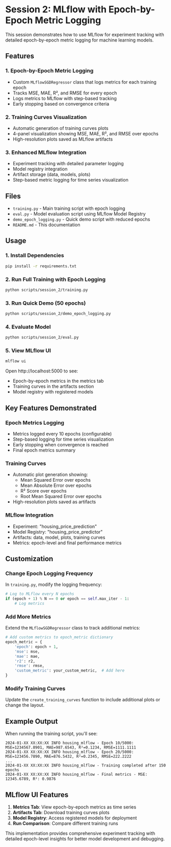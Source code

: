 # Session 2: MLflow with Epoch-by-Epoch Metric Logging

This session demonstrates how to use MLflow for experiment tracking with detailed epoch-by-epoch metric logging for machine learning models.

## Features

### 1. **Epoch-by-Epoch Metric Logging**
- Custom `MLflowSGDRegressor` class that logs metrics for each training epoch
- Tracks MSE, MAE, R², and RMSE for every epoch
- Logs metrics to MLflow with step-based tracking
- Early stopping based on convergence criteria

### 2. **Training Curves Visualization**
- Automatic generation of training curves plots
- 4-panel visualization showing MSE, MAE, R², and RMSE over epochs
- High-resolution plots saved as MLflow artifacts

### 3. **Enhanced MLflow Integration**
- Experiment tracking with detailed parameter logging
- Model registry integration
- Artifact storage (data, models, plots)
- Step-based metric logging for time series visualization

## Files

- `training.py` - Main training script with epoch logging
- `eval.py` - Model evaluation script using MLflow Model Registry
- `demo_epoch_logging.py` - Quick demo script with reduced epochs
- `README.md` - This documentation

## Usage

### 1. **Install Dependencies**
```bash
pip install -r requirements.txt
```

### 2. **Run Full Training with Epoch Logging**
```bash
python scripts/session_2/training.py
```

### 3. **Run Quick Demo (50 epochs)**
```bash
python scripts/session_2/demo_epoch_logging.py
```

### 4. **Evaluate Model**
```bash
python scripts/session_2/eval.py
```

### 5. **View MLflow UI**
```bash
mlflow ui
```
Open http://localhost:5000 to see:
- Epoch-by-epoch metrics in the metrics tab
- Training curves in the artifacts section
- Model registry with registered models

## Key Features Demonstrated

### **Epoch Metrics Logging**
- Metrics logged every 10 epochs (configurable)
- Step-based logging for time series visualization
- Early stopping when convergence is reached
- Final epoch metrics summary

### **Training Curves**
- Automatic plot generation showing:
  - Mean Squared Error over epochs
  - Mean Absolute Error over epochs
  - R² Score over epochs
  - Root Mean Squared Error over epochs
- High-resolution plots saved as artifacts

### **MLflow Integration**
- Experiment: "housing_price_prediction"
- Model Registry: "housing_price_predictor"
- Artifacts: data, model, plots, training curves
- Metrics: epoch-level and final performance metrics

## Customization

### **Change Epoch Logging Frequency**
In `training.py`, modify the logging frequency:
```python
# Log to MLflow every N epochs
if (epoch + 1) % N == 0 or epoch == self.max_iter - 1:
    # Log metrics
```

### **Add More Metrics**
Extend the `MLflowSGDRegressor` class to track additional metrics:
```python
# Add custom metrics to epoch_metric dictionary
epoch_metric = {
    'epoch': epoch + 1,
    'mse': mse,
    'mae': mae,
    'r2': r2,
    'rmse': rmse,
    'custom_metric': your_custom_metric,  # Add here
}
```

### **Modify Training Curves**
Update the `create_training_curves` function to include additional plots or change the layout.

## Example Output

When running the training script, you'll see:
```
2024-01-XX XX:XX:XX INFO housing_mlflow - Epoch 10/5000: MSE=1234567.8901, MAE=987.6543, R²=0.1234, RMSE=1111.1111
2024-01-XX XX:XX:XX INFO housing_mlflow - Epoch 20/5000: MSE=123456.7890, MAE=876.5432, R²=0.2345, RMSE=222.2222
...
2024-01-XX XX:XX:XX INFO housing_mlflow - Training completed after 150 epochs
2024-01-XX XX:XX:XX INFO housing_mlflow - Final metrics - MSE: 12345.6789, R²: 0.9876
```

## MLflow UI Features

1. **Metrics Tab**: View epoch-by-epoch metrics as time series
2. **Artifacts Tab**: Download training curves plots
3. **Model Registry**: Access registered models for deployment
4. **Run Comparison**: Compare different training runs

This implementation provides comprehensive experiment tracking with detailed epoch-level insights for better model development and debugging.
